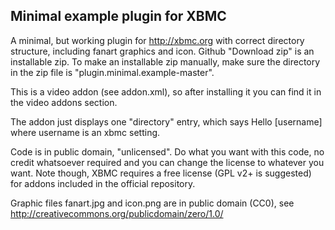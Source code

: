 Minimal example plugin for XBMC
-------------------------------

A minimal, but working plugin for http://xbmc.org with correct directory
structure, including fanart graphics and icon.  Github "Download zip" is an
installable zip.  To make an installable zip manually, make sure the directory
in the zip file is "plugin.minimal.example-master".

This is a video addon (see addon.xml), so after installing it you can find it
in the video addons section.

The addon just displays one "directory" entry, which says Hello [username]
where username is an xbmc setting.

Code is in public domain, "unlicensed". Do what you want with this code, no
credit whatsoever required and you can change the license to whatever you want.
Note though, XBMC requires a free license (GPL v2+ is suggested) for addons
included in the official repository.

Graphic files fanart.jpg and icon.png are in public domain (CC0), see
http://creativecommons.org/publicdomain/zero/1.0/
